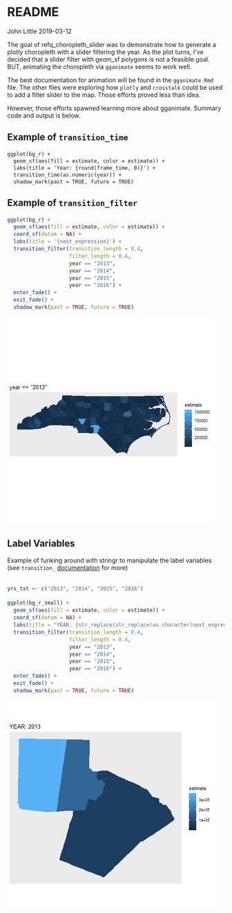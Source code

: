 README
================
John Little
2019-03-12

<!-- README.md is generated from README.Rmd. Please edit that file -->
The goal of refq\_choropleth\_slider was to demonstrate how to generate a plotly choropleth with a slider filtering the year. As the plot turns, I've decided that a slider filter with geom\_sf polygons is not a feasible goal. BUT, animating the choropleth via `gganimate` seems to work well.

The best documentation for animation will be found in the `gganimate.Rmd` file. The other files were exploring how `plotly` and `crosstalk` could be used to add a filter slider to the map. Those efforts proved less than idea.

However, those efforts spawned learning more about gganimate. Summary code and output is below.

Example of `transition_time`
----------------------------

    ggplot(bg_r) +
      geom_sf(aes(fill = estimate, color = estimate)) +
      labs(title = 'Year: {round(frame_time, 0)}') +
      transition_time(as.numeric(year)) +
      shadow_mark(past = TRUE, future = TRUE)

Example of `transition_filter`
------------------------------

``` r
ggplot(bg_r) +
  geom_sf(aes(fill = estimate, color = estimate)) +
  coord_sf(datum = NA) +
  labs(title = '{next_expression}') +
  transition_filter(transition_length = 0.4, 
                    filter_length = 0.4,
                    year == "2013",
                    year == "2014",
                    year == "2015",
                    year == "2016") +
  enter_fade() +
  exit_fade() +
  shadow_mark(past = TRUE, future = TRUE)
```

![](animated_map.png "Annimated Example Choropleth")

Label Variables
---------------

Example of funking around with stringr to manipulate the label variables (see `transition_` [documentation](https://gganimate.com/reference/) for more)

``` r

yrs_txt <- c("2013", "2014", "2015", "2016")

ggplot(bg_r_small) +
  geom_sf(aes(fill = estimate, color = estimate)) +
  coord_sf(datum = NA) +
  labs(title = "YEAR: {str_replace(str_replace(as.character(next_expression), 'year == \"', ''), '\"', '')}") +
  transition_filter(transition_length = 0.4, 
                    filter_length = 0.4,
                    year == "2013",
                    year == "2014",
                    year == "2015",
                    year == "2016") +
  enter_fade() +
  exit_fade() +
  shadow_mark(past = TRUE, future = TRUE)
```

![](county_trans_filter.png "transition_filter Choropleth")
